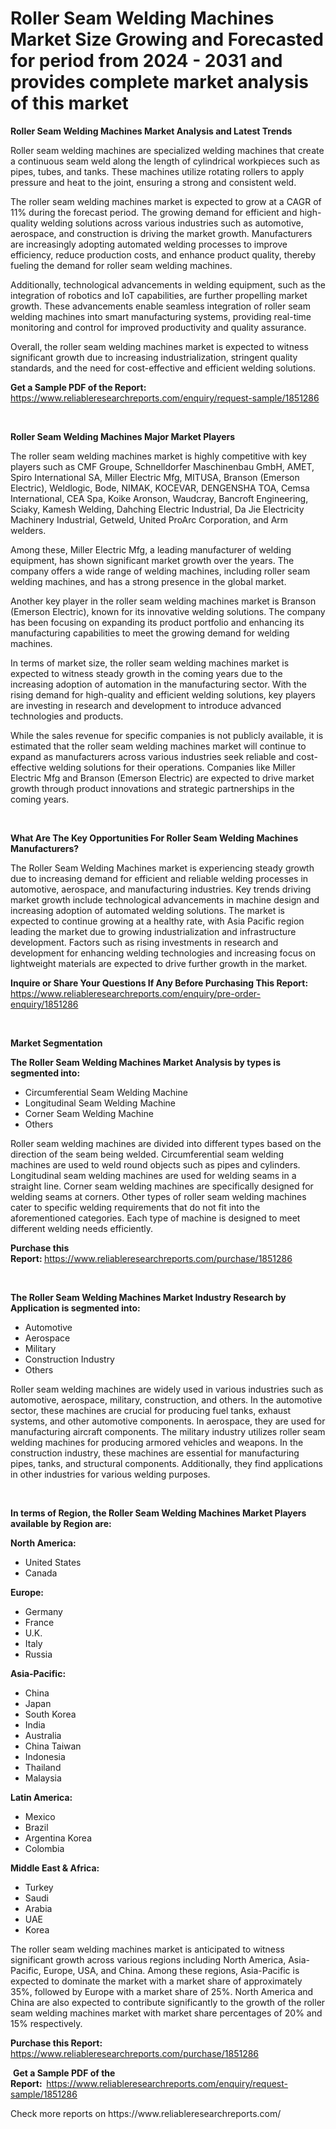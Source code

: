 <p><h1>Roller Seam Welding Machines Market Size Growing and Forecasted for period from 2024 - 2031 and provides complete market analysis of this market</h1></p><p><strong>Roller Seam Welding Machines Market Analysis and Latest Trends</strong></p>
<p><p>Roller seam welding machines are specialized welding machines that create a continuous seam weld along the length of cylindrical workpieces such as pipes, tubes, and tanks. These machines utilize rotating rollers to apply pressure and heat to the joint, ensuring a strong and consistent weld.</p><p>The roller seam welding machines market is expected to grow at a CAGR of 11% during the forecast period. The growing demand for efficient and high-quality welding solutions across various industries such as automotive, aerospace, and construction is driving the market growth. Manufacturers are increasingly adopting automated welding processes to improve efficiency, reduce production costs, and enhance product quality, thereby fueling the demand for roller seam welding machines.</p><p>Additionally, technological advancements in welding equipment, such as the integration of robotics and IoT capabilities, are further propelling market growth. These advancements enable seamless integration of roller seam welding machines into smart manufacturing systems, providing real-time monitoring and control for improved productivity and quality assurance.</p><p>Overall, the roller seam welding machines market is expected to witness significant growth due to increasing industrialization, stringent quality standards, and the need for cost-effective and efficient welding solutions.</p></p>
<p><strong>Get a Sample PDF of the Report:&nbsp;</strong> <a href="https://www.reliableresearchreports.com/enquiry/request-sample/1851286">https://www.reliableresearchreports.com/enquiry/request-sample/1851286</a></p>
<p>&nbsp;</p>
<p><strong>Roller Seam Welding Machines Major Market Players</strong></p>
<p><p>The roller seam welding machines market is highly competitive with key players such as CMF Groupe, Schnelldorfer Maschinenbau GmbH, AMET, Spiro International SA, Miller Electric Mfg, MITUSA, Branson (Emerson Electric), Weldlogic, Bode, NIMAK, KOCEVAR, DENGENSHA TOA, Cemsa International, CEA Spa, Koike Aronson, Waudcray, Bancroft Engineering, Sciaky, Kamesh Welding, Dahching Electric Industrial, Da Jie Electricity Machinery Industrial, Getweld, United ProArc Corporation, and Arm welders.</p><p>Among these, Miller Electric Mfg, a leading manufacturer of welding equipment, has shown significant market growth over the years. The company offers a wide range of welding machines, including roller seam welding machines, and has a strong presence in the global market.</p><p>Another key player in the roller seam welding machines market is Branson (Emerson Electric), known for its innovative welding solutions. The company has been focusing on expanding its product portfolio and enhancing its manufacturing capabilities to meet the growing demand for welding machines.</p><p>In terms of market size, the roller seam welding machines market is expected to witness steady growth in the coming years due to the increasing adoption of automation in the manufacturing sector. With the rising demand for high-quality and efficient welding solutions, key players are investing in research and development to introduce advanced technologies and products.</p><p>While the sales revenue for specific companies is not publicly available, it is estimated that the roller seam welding machines market will continue to expand as manufacturers across various industries seek reliable and cost-effective welding solutions for their operations. Companies like Miller Electric Mfg and Branson (Emerson Electric) are expected to drive market growth through product innovations and strategic partnerships in the coming years.</p></p>
<p>&nbsp;</p>
<p><strong>What Are The Key Opportunities For Roller Seam Welding Machines Manufacturers?</strong></p>
<p><p>The Roller Seam Welding Machines market is experiencing steady growth due to increasing demand for efficient and reliable welding processes in automotive, aerospace, and manufacturing industries. Key trends driving market growth include technological advancements in machine design and increasing adoption of automated welding solutions. The market is expected to continue growing at a healthy rate, with Asia Pacific region leading the market due to growing industrialization and infrastructure development. Factors such as rising investments in research and development for enhancing welding technologies and increasing focus on lightweight materials are expected to drive further growth in the market.</p></p>
<p><strong>Inquire or Share Your Questions If Any Before Purchasing This Report:</strong> <a href="https://www.reliableresearchreports.com/enquiry/pre-order-enquiry/1851286">https://www.reliableresearchreports.com/enquiry/pre-order-enquiry/1851286</a></p>
<p>&nbsp;</p>
<p><strong>Market Segmentation</strong></p>
<p><strong>The Roller Seam Welding Machines Market Analysis by types is segmented into:</strong></p>
<p><ul><li>Circumferential Seam Welding Machine</li><li>Longitudinal Seam Welding Machine</li><li>Corner Seam Welding Machine</li><li>Others</li></ul></p>
<p><p>Roller seam welding machines are divided into different types based on the direction of the seam being welded. Circumferential seam welding machines are used to weld round objects such as pipes and cylinders. Longitudinal seam welding machines are used for welding seams in a straight line. Corner seam welding machines are specifically designed for welding seams at corners. Other types of roller seam welding machines cater to specific welding requirements that do not fit into the aforementioned categories. Each type of machine is designed to meet different welding needs efficiently.</p></p>
<p><strong>Purchase this Report:&nbsp;</strong><a href="https://www.reliableresearchreports.com/purchase/1851286">https://www.reliableresearchreports.com/purchase/1851286</a></p>
<p>&nbsp;</p>
<p><strong>The Roller Seam Welding Machines Market Industry Research by Application is segmented into:</strong></p>
<p><ul><li>Automotive</li><li>Aerospace</li><li>Military</li><li>Construction Industry</li><li>Others</li></ul></p>
<p><p>Roller seam welding machines are widely used in various industries such as automotive, aerospace, military, construction, and others. In the automotive sector, these machines are crucial for producing fuel tanks, exhaust systems, and other automotive components. In aerospace, they are used for manufacturing aircraft components. The military industry utilizes roller seam welding machines for producing armored vehicles and weapons. In the construction industry, these machines are essential for manufacturing pipes, tanks, and structural components. Additionally, they find applications in other industries for various welding purposes.</p></p>
<p>&nbsp;</p>
<p><strong>In terms of Region, the Roller Seam Welding Machines Market Players available by Region are:</strong></p>
<p>
    <p> <strong> North America: </strong>
        <ul>
            <li>United States</li>
            <li>Canada</li>
        </ul>
        </p> 
    <p> <strong> Europe: </strong>
        <ul>
            <li>Germany</li>
            <li>France</li>
            <li>U.K.</li>
            <li>Italy</li>
            <li>Russia</li>
        </ul>
        </p> 
    <p> <strong> Asia-Pacific: </strong>
        <ul>
            <li>China</li>
            <li>Japan</li>
            <li>South Korea</li>
            <li>India</li>
            <li>Australia</li>
            <li>China Taiwan</li>
            <li>Indonesia</li>
            <li>Thailand</li>
            <li>Malaysia</li>
        </ul>
        </p> 
    <p> <strong> Latin America: </strong>
        <ul>
            <li>Mexico</li>
            <li>Brazil</li>
            <li>Argentina Korea</li>
            <li>Colombia</li>
        </ul>
        </p> 
    <p> <strong> Middle East & Africa: </strong>
        <ul>
            <li>Turkey</li>
            <li>Saudi</li>
            <li>Arabia</li>
            <li>UAE</li>
            <li>Korea</li>
        </ul>
    </p>
    </p>
<p><p>The roller seam welding machines market is anticipated to witness significant growth across various regions including North America, Asia-Pacific, Europe, USA, and China. Among these regions, Asia-Pacific is expected to dominate the market with a market share of approximately 35%, followed by Europe with a market share of 25%. North America and China are also expected to contribute significantly to the growth of the roller seam welding machines market with market share percentages of 20% and 15% respectively.</p></p>
<p><strong>Purchase this Report: </strong><a href="https://www.reliableresearchreports.com/purchase/1851286">https://www.reliableresearchreports.com/purchase/1851286</a></p>
<p>&nbsp;<strong>Get a Sample PDF of the Report:&nbsp;&nbsp;</strong><a href="https://www.reliableresearchreports.com/enquiry/request-sample/1851286">https://www.reliableresearchreports.com/enquiry/request-sample/1851286</a></p>
<p><strong></strong></p>
<p>Check more reports on https://www.reliableresearchreports.com/</p>